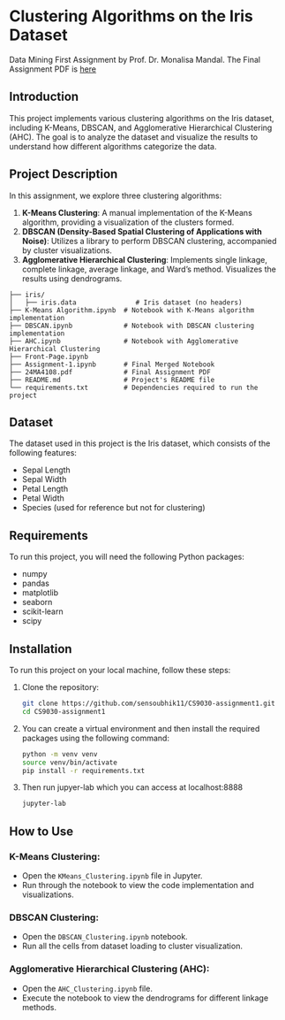# Clustering Algorithms on the Iris Dataset

Data Mining First Assignment by Prof. Dr. Monalisa Mandal.
The Final Assignment PDF is [here](https://github.com/sensoubhik11/CS9030-assignment1/blob/master/24MA4108.pdf)

## Introduction

This project implements various clustering algorithms on the Iris dataset, including K-Means, DBSCAN, and Agglomerative Hierarchical Clustering (AHC). The goal is to analyze the dataset and visualize the results to understand how different algorithms categorize the data.

## Project Description

In this assignment, we explore three clustering algorithms:

1. **K-Means Clustering**: A manual implementation of the K-Means algorithm, providing a visualization of the clusters formed.
2. **DBSCAN (Density-Based Spatial Clustering of Applications with Noise)**: Utilizes a library to perform DBSCAN clustering, accompanied by cluster visualizations.
3. **Agglomerative Hierarchical Clustering**: Implements single linkage, complete linkage, average linkage, and Ward’s method. Visualizes the results using dendrograms.

```
├── iris/
│   ├── iris.data               # Iris dataset (no headers)
├── K-Means Algorithm.ipynb  # Notebook with K-Means algorithm implementation
├── DBSCAN.ipynb             # Notebook with DBSCAN clustering implementation
├── AHC.ipynb                # Notebook with Agglomerative Hierarchical Clustering
├── Front-Page.ipynb
├── Assignment-1.ipynb       # Final Merged Notebook
├── 24MA4108.pdf             # Final Assignment PDF
├── README.md                # Project's README file
└── requirements.txt         # Dependencies required to run the project
```
## Dataset

The dataset used in this project is the Iris dataset, which consists of the following features:

- Sepal Length
- Sepal Width
- Petal Length
- Petal Width
- Species (used for reference but not for clustering)

## Requirements

To run this project, you will need the following Python packages:

- numpy
- pandas
- matplotlib
- seaborn
- scikit-learn
- scipy

## Installation

To run this project on your local machine, follow these steps:

1. Clone the repository:
   ```bash
   git clone https://github.com/sensoubhik11/CS9030-assignment1.git
   cd CS9030-assignment1
    ```

2. You can create a virtual environment and then install the required packages using the following command:

    ```bash
    python -m venv venv
    source venv/bin/activate
    pip install -r requirements.txt
    ```
3. Then run jupyer-lab which you can access at localhost:8888
   ```bash
   jupyter-lab
   ```
## How to Use

### K-Means Clustering:
- Open the `KMeans_Clustering.ipynb` file in Jupyter.
- Run through the notebook to view the code implementation and visualizations.

### DBSCAN Clustering:
- Open the `DBSCAN_Clustering.ipynb` notebook.
- Run all the cells from dataset loading to cluster visualization.

### Agglomerative Hierarchical Clustering (AHC):
- Open the `AHC_Clustering.ipynb` file.
- Execute the notebook to view the dendrograms for different linkage methods.

